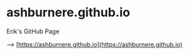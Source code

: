ashburnere.github.io
=======================

Erik's GitHub Page

--> [https://ashburnere.github.io](https://ashburnere.github.io)
